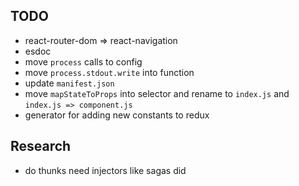 ## TODO
* react-router-dom => react-navigation
* esdoc
* move `process` calls to config
* move `process.stdout.write` into function
* update `manifest.json`
* move `mapStateToProps` into selector and rename to `index.js` and `index.js => component.js`
* generator for adding new constants to redux

## Research
* do thunks need injectors like sagas did
